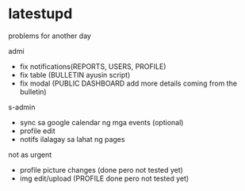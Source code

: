 # latestupd
problems for another day  

admi 
- fix notifications(REPORTS, USERS, PROFILE)
- fix table (BULLETIN ayusin script)
- fix modal (PUBLIC DASHBOARD add more details coming from the bulletin)

s-admin
- sync sa google calendar ng mga events (optional)
- profile edit
- notifs ilalagay sa lahat ng pages

not as urgent
- profile picture changes  (done pero not tested yet)
- img edit/upload (PROFILE done pero not tested yet)
